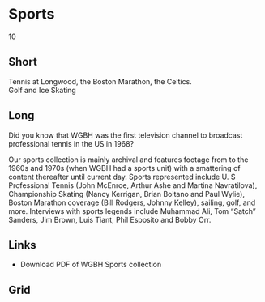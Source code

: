 # Sports

10

## Short

Tennis at Longwood, the Boston Marathon, the Celtics.<br/>
Golf and Ice Skating

## Long

Did you know that WGBH was the first television channel to broadcast professional 
tennis in the US in 1968?  

Our sports collection is mainly archival and features footage from to the 1960s 
and 1970s (when WGBH had a sports unit) with a smattering of content thereafter 
until current day.  Sports represented include U. S Professional Tennis (John McEnroe, 
Arthur Ashe and Martina Navratilova), Championship Skating (Nancy Kerrigan, Brian 
Boitano and Paul Wylie), Boston Marathon coverage (Bill Rodgers, Johnny Kelley), 
sailing, golf, and more.  Interviews with sports legends include Muhammad Ali, 
Tom “Satch” Sanders, Jim Brown, Luis Tiant, Phil Esposito and Bobby Orr.

## Links

- Download PDF of WGBH Sports collection

## Grid
